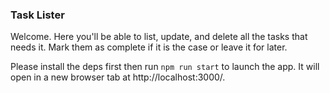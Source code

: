 ### Task Lister

Welcome. Here you'll be able to list, update, and delete all the tasks that needs it. Mark them as complete if it is the case or leave it for later.

Please install the deps first then run `npm run start` to launch the app. It will open in a new browser tab at http://localhost:3000/. 
